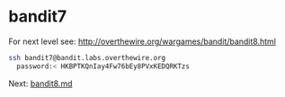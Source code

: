 bandit7
=======
For next level see: http://overthewire.org/wargames/bandit/bandit8.html

```bash
ssh bandit7@bandit.labs.overthewire.org
  password:< HKBPTKQnIay4Fw76bEy8PVxKEDQRKTzs

```
Next: [bandit8.md](bandit8.md)
